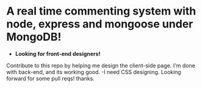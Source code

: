 # A real time commenting system with node, express and mongoose under MongoDB! 
- **Looking for front-end designers!**

Contribute to this repo by helping me design the client-side page. I'm done with back-end, and its working good.
-I need CSS designing.
Looking forward for some pull reqs! thanks.
